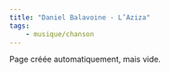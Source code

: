 ```yaml
---
title: "Daniel Balavoine - L’Aziza"
tags:
    - musique/chanson
---
```


Page créée automatiquement, mais vide.

